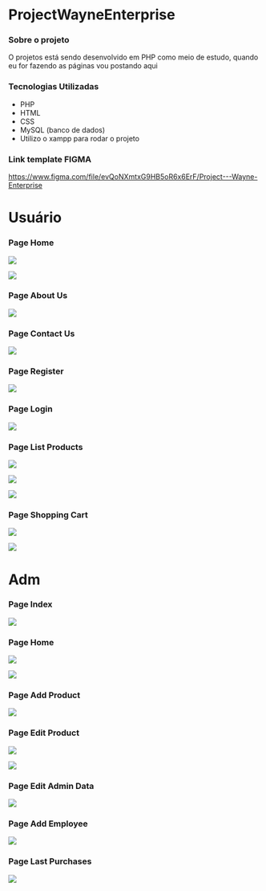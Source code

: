 # ProjectWayneEnterprise

### Sobre o projeto

O projetos está sendo desenvolvido em PHP como meio de estudo, quando eu for fazendo as páginas vou postando aqui

### Tecnologias Utilizadas
 * PHP
 * HTML
 * CSS
 * MySQL (banco de dados)
 * Utilizo o xampp para rodar o projeto

### Link template FIGMA

https://www.figma.com/file/evQoNXmtxG9HB5oR6x6ErF/Project---Wayne-Enterprise

# Usuário
### Page Home

<p>
    <img src="./imagesReadme/image1.png">
</p>

<p>
    <img src="./imagesReadme/image2.png">
</p>

### Page About Us

<p>
    <img src="./imagesReadme/image3.png">
</p>

### Page Contact Us

<p>
    <img src="./imagesReadme/image4.png">
</p>

### Page Register

<p>
    <img src="./imagesReadme/image5.png">
</p>

### Page Login

<p>
    <img src="./imagesReadme/image6.png">
</p>

### Page List Products

<p>
    <img src="./imagesReadme/image7.png">
</p>

<p>
    <img src="./imagesReadme/image8.png">
</p>

<p>
    <img src="./imagesReadme/image9.png">
</p>

### Page Shopping Cart

<p>
    <img src="./imagesReadme/image10.png">
</p>

<p>
    <img src="./imagesReadme/image11.png">
</p>

# Adm

### Page Index

<p>
    <img src="./imagesReadme/image12.png">
</p>

### Page Home

<p>
    <img src="./imagesReadme/image13.png">
</p>

<p>
    <img src="./imagesReadme/image14.png">
</p>

### Page Add Product

<p>
    <img src="./imagesReadme/image15.png">
</p>

### Page Edit Product

<p>
    <img src="./imagesReadme/image16.png">
</p>

<p>
    <img src="./imagesReadme/image17.png">
</p>

### Page Edit Admin Data 

<p>
    <img src="./imagesReadme/image18.png">
</p>

### Page Add Employee

<p>
    <img src="./imagesReadme/image19.png">
</p>

### Page Last Purchases

<p>
    <img src="./imagesReadme/image20.png">
</p>